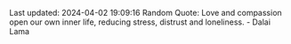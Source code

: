 Last updated: 2024-04-02 19:09:16
Random Quote: Love and compassion open our own inner life, reducing stress, distrust and loneliness. - Dalai Lama